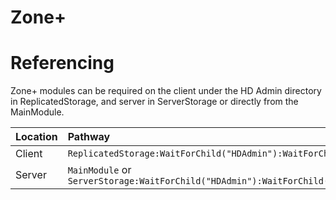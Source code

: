 # Zone+

# Referencing
Zone+ modules can be required on the client under the HD Admin directory in ReplicatedStorage, and server in ServerStorage or directly from the MainModule.

| Location                 | Pathway            |
| :--------------     |:--------------   |
| Client       | ``ReplicatedStorage:WaitForChild("HDAdmin"):WaitForChild("Zone+")``   |
| Server       | ``MainModule`` or ``ServerStorage:WaitForChild("HDAdmin"):WaitForChild("Zone+")``   |